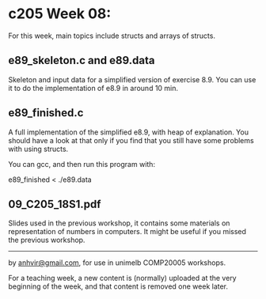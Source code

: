 c205 Week 08:
=======

For this week, main topics include structs and arrays of structs. 

e89_skeleton.c and e89.data
---------------------------
Skeleton and input data for a simplified version of exercise 8.9.
You can use it to do the implementation of e8.9 in around 10 min.

e89_finished.c
--------------
A full implementation of the simplified e8.9, with heap of explanation.
You should have a look at that only if you find that you still have
some problems with using structs.

You can gcc, and then run this program with:

e89_finished < ./e89.data  


09_C205_18S1.pdf
--------------
Slides used in the previous workshop, it contains some materials
on representation of numbers in computers. It might be useful
if you missed the previous workshop.

-------------------------------------------------------------

by anhvir@gmail.com, for use in unimelb COMP20005 workshops.

For a teaching week, a new content is (normally) uploaded at the very beginning of the week, and that content is removed one week later.
